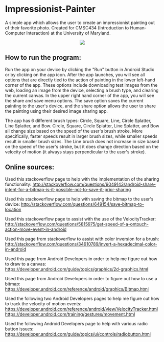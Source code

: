 # Impressionist-Painter
A simple app which allows the user to create an impressionist painting out of their favorite photo. Created for CMSC434 (Introduction to 
Human-Computer Interaction) at the University of Maryland.

<p align = "center">
<img src="http://drive.google.com/uc?export=view&id=0B687BEjGtgFVMkFCdzk2OHBFM0k" />
</p>

## How to run the program:

Run the app on your device by clicking the "Run" button in Android Studio or by clicking on the app icon. After the app launches, you will see all options that are directly tied to the action of painting in the lower left-hand corner of the app. These options include downloading test images from the web, loading an image from the device, selecting a brush type, and clearing the current canvas. In the upper right hand corner of the app, you will see the share and save menu options. The save option saves the current painting to the user's device, and the share option allows the user to share the painting using their desired image sharing app.

The app has 6 different brush types: Circle, Square, Line, Circle Splatter, Line Splatter, and Bow. Circle, Square, Circle Splatter, Line Splatter, and Bow all change size based on the speed of the user's brush stroke. More specifically, faster speeds result in larger brush sizes, while smaller speeds result in smaller brush sizes. The Line brush does not increase in size based on the speed of the user's stroke, but it does change direction based on the velocity of motion (it always stays perpendicular to the user's stroke).

## Online sources:

Used this stackoverflow page to help with the implementation of the sharing functionality:
http://stackoverflow.com/questions/9049143/android-share-intent-for-a-bitmap-is-it-possible-not-to-save-it-prior-sharing

Used this stackoverflow page to help with saving the bitmap to the user's device:
http://stackoverflow.com/questions/649154/save-bitmap-to-location

Used this stackoverflow page to assist with the use of the VelocityTracker:
http://stackoverflow.com/questions/5815975/get-speed-of-a-ontouch-action-move-event-in-android

Used this page from stackoverflow to assist with color inversion for a brush:
http://stackoverflow.com/questions/34910789/invert-a-hexadecimal-color-in-android

Used this page from Android Developers in order to help me figure out how to draw to a canvas:
https://developer.android.com/guide/topics/graphics/2d-graphics.html

Used this page from Android Developers in order to figure out how to use a bitmap:
https://developer.android.com/reference/android/graphics/Bitmap.html

Used the following two Android Developers pages to help me figure out how to track the velocity of motion events:
https://developer.android.com/reference/android/view/VelocityTracker.html
https://developer.android.com/training/gestures/movement.html

Used the following Android Developers page to help with various radio button issues:
https://developer.android.com/guide/topics/ui/controls/radiobutton.html



